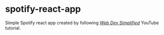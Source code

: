 # spotify-react-app

Simple Spotify react app created by following *[Web Dev Simplified](https://youtu.be/Xcet6msf3eE)* YouTube tutorial.
